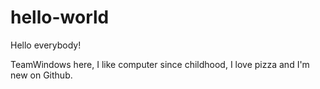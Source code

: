 # hello-world
Hello everybody!

TeamWindows here, I like computer since childhood, I love pizza and I'm new on Github.
